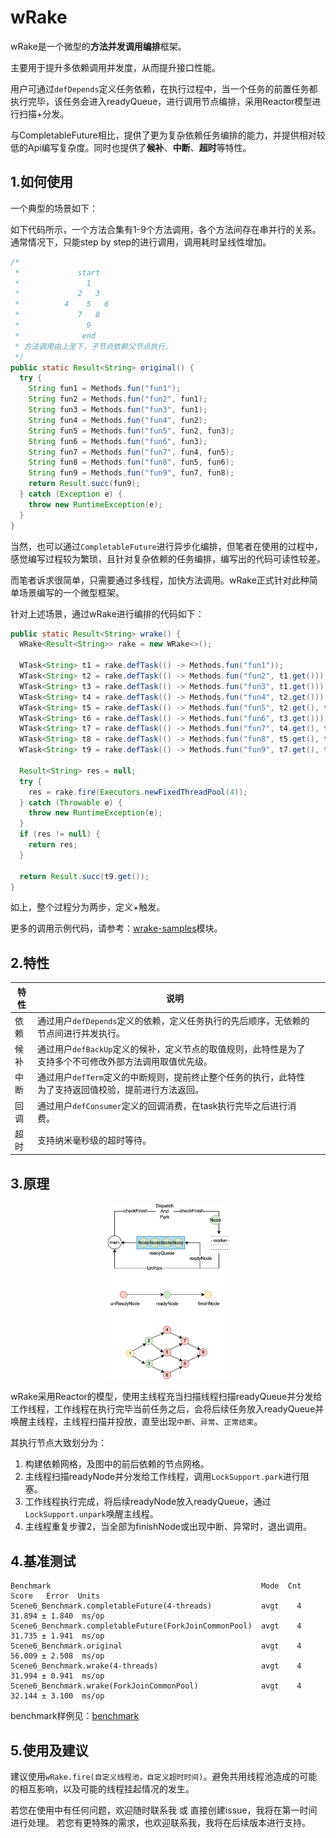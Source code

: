 # wRake
wRake是一个微型的**方法并发调用编排**框架。

主要用于提升多依赖调用并发度，从而提升接口性能。

用户可通过`defDepends`定义任务依赖，在执行过程中，当一个任务的前置任务都执行完毕，该任务会进入readyQueue，进行调用节点编排，采用Reactor模型进行扫描+分发。

与CompletableFuture相比，提供了更为复杂依赖任务编排的能力，并提供相对较低的Api编写复杂度。同时也提供了**候补**、**中断**、**超时**等特性。

## 1.如何使用

一个典型的场景如下：

如下代码所示，一个方法合集有1-9个方法调用，各个方法间存在串并行的关系。通常情况下，只能step by step的进行调用，调用耗时呈线性增加。

```java
/*
 *             start
 *               1
 *             2   3
 *          4    5   6
 *             7   8
 *               9
 *              end
 * 方法调用由上至下，子节点依赖父节点执行。
 */
public static Result<String> original() {
  try {
    String fun1 = Methods.fun("fun1");
    String fun2 = Methods.fun("fun2", fun1);
    String fun3 = Methods.fun("fun3", fun1);
    String fun4 = Methods.fun("fun4", fun2);
    String fun5 = Methods.fun("fun5", fun2, fun3);
    String fun6 = Methods.fun("fun6", fun3);
    String fun7 = Methods.fun("fun7", fun4, fun5);
    String fun8 = Methods.fun("fun8", fun5, fun6);
    String fun9 = Methods.fun("fun9", fun7, fun8);
    return Result.succ(fun9);
  } catch (Exception e) {
    throw new RuntimeException(e);
  }
}
```

当然，也可以通过`CompletableFuture`进行异步化编排，但笔者在使用的过程中，感觉编写过程较为繁琐，且针对复杂依赖的任务编排，编写出的代码可读性较差。

而笔者诉求很简单，只需要通过多线程，加快方法调用。wRake正式针对此种简单场景编写的一个微型框架。

针对上述场景，通过wRake进行编排的代码如下：

```java
public static Result<String> wrake() {
  WRake<Result<String>> rake = new WRake<>();

  WTask<String> t1 = rake.defTask(() -> Methods.fun("fun1"));
  WTask<String> t2 = rake.defTask(() -> Methods.fun("fun2", t1.get())).defDepends(t1);
  WTask<String> t3 = rake.defTask(() -> Methods.fun("fun3", t1.get())).defDepends(t1);
  WTask<String> t4 = rake.defTask(() -> Methods.fun("fun4", t2.get())).defDepends(t2);
  WTask<String> t5 = rake.defTask(() -> Methods.fun("fun5", t2.get(), t3.get())).defDepends(t2, t3);
  WTask<String> t6 = rake.defTask(() -> Methods.fun("fun6", t3.get())).defDepends(t3);
  WTask<String> t7 = rake.defTask(() -> Methods.fun("fun7", t4.get(), t5.get())).defDepends(t4, t5);
  WTask<String> t8 = rake.defTask(() -> Methods.fun("fun8", t5.get(), t6.get())).defDepends(t5, t6);
  WTask<String> t9 = rake.defTask(() -> Methods.fun("fun9", t7.get(), t8.get())).defDepends(t7, t8);

  Result<String> res = null;
  try {
    res = rake.fire(Executors.newFixedThreadPool(4));
  } catch (Throwable e) {
    throw new RuntimeException(e);
  }
  if (res != null) {
    return res;
  }

  return Result.succ(t9.get());
}
```

如上，整个过程分为两步，定义+触发。

更多的调用示例代码，请参考：[wrake-samples](https://github.com/wentry18/wrake/tree/master/wrake-sample)模块。

## 2.特性

| 特性  | 说明                                                      |      |
|-----|---------------------------------------------------------| ---- |
| 依赖  | 通过用户`defDepends`定义的依赖，定义任务执行的先后顺序，无依赖的节点间进行并发执行。        |      |
| 候补  | 通过用户`defBackUp`定义的候补，定义节点的取值规则，此特性是为了支持多个不可修改外部方法调用取值优先级。 |      |
| 中断  | 通过用户`defTerm`定义的中断规则，提前终止整个任务的执行，此特性为了支持返回值校验，提前进行方法返回。 |      |
| 回调  | 通过用户`defConsumer`定义的回调消费，在task执行完毕之后进行消费。               |      |
| 超时  | 支持纳米毫秒级的超时等待。                                           |      |



## 3.原理

<p align="center">
    <img src="imgs/flow.jpg" alt="工作流程" style="zoom:50%;" width="400" />
</p>

wRake采用Reactor的模型，使用主线程充当扫描线程扫描readyQueue并分发给工作线程，工作线程在执行完毕当前任务之后，会将后续任务放入readyQueue并唤醒主线程，主线程扫描并投放，直至出现`中断`、`异常`、`正常结束`。

其执行节点大致划分为：

1. 构建依赖网格，及图中的前后依赖的节点网格。
2. 主线程扫描readyNode并分发给工作线程，调用`LockSupport.park`进行阻塞。
3. 工作线程执行完成，将后续readyNode放入readyQueue，通过`LockSupport.unpark`唤醒主线程。
4. 主线程重复步骤2，当全部为finishNode或出现中断、异常时，退出调用。

## 4.基准测试

```
Benchmark                                               Mode  Cnt   Score   Error  Units
Scene6_Benchmark.completableFuture(4-threads)           avgt    4  31.894 ± 1.840  ms/op
Scene6_Benchmark.completableFuture(ForkJoinCommonPool)  avgt    4  31.735 ± 1.941  ms/op
Scene6_Benchmark.original                               avgt    4  56.009 ± 2.508  ms/op
Scene6_Benchmark.wrake(4-threads)                       avgt    4  31.994 ± 0.941  ms/op
Scene6_Benchmark.wrake(ForkJoinCommonPool)              avgt    4  32.144 ± 3.100  ms/op
```

benchmark样例见：[benchmark](https://github.com/wentry18/wRake/tree/master/wrake-sample/src/main/java/wrake/samples/scene6_benchmark)

## 5.使用及建议

建议使用`wRake.fire(自定义线程池，自定义超时时间)`。避免共用线程池造成的可能的相互影响，以及可能的线程挂起情况的发生。

若您在使用中有任何问题，欢迎随时联系我 或 直接创建issue，我将在第一时间进行处理。
若您有更特殊的需求，也欢迎联系我，我将在后续版本进行支持。